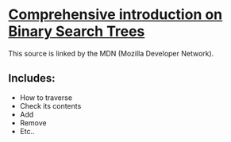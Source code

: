 # [Comprehensive introduction on Binary Search Trees](https://www.nczonline.net/blog/2009/06/09/computer-science-in-javascript-binary-search-tree-part-1/)

This source is linked by the MDN (Mozilla Developer Network).

## Includes:
- How to traverse
- Check its contents
- Add
- Remove
- Etc..
